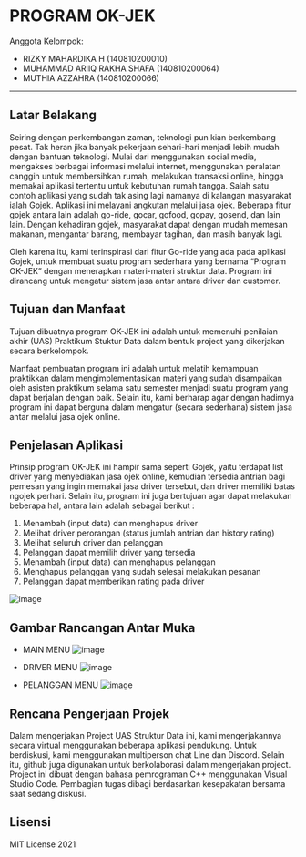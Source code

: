 # PROGRAM OK-JEK

Anggota Kelompok:
* RIZKY MAHARDIKA H          (140810200010)
* MUHAMMAD ARIIQ RAKHA SHAFA (140810200064)
* MUTHIA AZZAHRA             (140810200066)
---
## Latar Belakang
Seiring dengan perkembangan zaman, teknologi pun kian berkembang pesat. Tak heran jika banyak pekerjaan sehari-hari menjadi lebih mudah dengan bantuan teknologi. Mulai dari menggunakan social media, mengakses berbagai informasi melalui internet, menggunakan peralatan canggih untuk membersihkan rumah, melakukan transaksi online, hingga memakai aplikasi tertentu untuk kebutuhan rumah tangga. Salah satu contoh aplikasi yang sudah tak asing lagi namanya di kalangan masyarakat ialah Gojek. Aplikasi ini melayani angkutan melalui jasa ojek. Beberapa fitur gojek antara lain adalah go-ride, gocar, gofood, gopay, gosend, dan lain lain. Dengan kehadiran gojek, masyarakat dapat dengan mudah memesan makanan, mengantar barang, membayar tagihan, dan masih banyak lagi. 

Oleh karena itu, kami terinspirasi dari fitur Go-ride yang ada pada aplikasi Gojek, untuk membuat suatu program sederhara yang bernama “Program OK-JEK” dengan menerapkan materi-materi struktur data. Program ini dirancang untuk mengatur sistem jasa antar antara driver dan customer. 


## Tujuan dan Manfaat
Tujuan dibuatnya program OK-JEK ini adalah untuk memenuhi penilaian akhir (UAS) Praktikum Stuktur Data dalam bentuk project yang dikerjakan secara berkelompok. 

Manfaat pembuatan program ini adalah untuk melatih kemampuan praktikkan dalam mengimplementasikan materi yang sudah disampaikan oleh asisten praktikum selama satu semester menjadi suatu program yang dapat berjalan dengan baik. Selain itu, kami berharap agar dengan hadirnya program ini dapat berguna dalam mengatur (secara sederhana) sistem jasa antar melalui jasa ojek online. 


## Penjelasan Aplikasi
Prinsip program OK-JEK ini hampir sama seperti Gojek, yaitu terdapat list driver yang menyediakan jasa ojek online, kemudian tersedia antrian bagi pemesan yang ingin memakai jasa driver tersebut, dan driver memiliki batas ngojek perhari. Selain itu, program ini juga bertujuan agar dapat melakukan beberapa hal, antara lain adalah sebagai berikut :
1. Menambah (input data) dan menghapus driver
2. Melihat driver perorangan (status jumlah antrian dan history rating)
3. Melihat seluruh driver dan pelanggan
4. Pelanggan dapat memilih driver yang tersedia
5. Menambah (input data) dan menghapus pelanggan
6. Menghapus pelanggan yang sudah selesai melakukan pesanan
7. Pelanggan dapat memberikan rating pada driver


![image](https://user-images.githubusercontent.com/66240799/118538058-e66fa600-b777-11eb-99fd-bd0b658a7c26.png)




## Gambar Rancangan Antar Muka
* MAIN MENU
![image](https://user-images.githubusercontent.com/66240799/118541209-a5799080-b77b-11eb-8344-aa2c9a6cfbf9.png)

* DRIVER MENU
![image](https://user-images.githubusercontent.com/66240799/118541744-449e8800-b77c-11eb-9e8c-b71fcea8df07.png)

* PELANGGAN MENU
![image](https://user-images.githubusercontent.com/66240799/118541870-6bf55500-b77c-11eb-949c-c74dd2e20a9b.png)



## Rencana Pengerjaan Projek
Dalam mengerjakan Project UAS Struktur Data ini, kami mengerjakannya secara virtual menggunakan beberapa aplikasi pendukung. Untuk berdiskusi, kami menggunakan multiperson chat Line dan Discord. Selain itu, github juga digunakan untuk berkolaborasi dalam mengerjakan project. Project ini dibuat dengan bahasa pemrograman C++ menggunakan Visual Studio Code. Pembagian tugas dibagi berdasarkan kesepakatan bersama saat sedang diskusi.


## Lisensi

MIT License 2021
